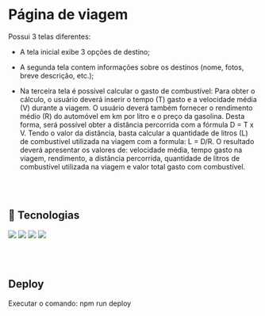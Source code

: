 # Página de viagem

Possui 3 telas diferentes:

- A tela inicial exibe 3 opções de destino; 

- A segunda tela contem informações sobre os destinos (nome, fotos, breve descrição, etc.);

- Na terceira tela é possível calcular o gasto de combustível: Para obter o cálculo, o usuário deverá inserir o tempo (T) gasto e a velocidade média (V) durante a viagem. O usuário deverá também fornecer o rendimento médio (R) do automóvel em km por litro e o preço da gasolina. 
Desta forma, será possível obter a distância percorrida com a fórmula D = T x V. Tendo o valor da distância, basta calcular a quantidade de litros (L) de combustível utilizada na viagem com a formula: L = D/R. 
O resultado deverá apresentar os valores de: velocidade média, tempo gasto na viagem, rendimento, a distância percorrida, quantidade de litros de combustível utilizada na viagem e valor total gasto com combustível.


<br><br>
## 🚀 Tecnologias
<div>
  <img loading="lazy" src="https://img.shields.io/badge/HTML5-E34F26?style=for-the-badge&logo=html5&logoColor=white">  
  <img loading="lazy" src="https://img.shields.io/badge/JavaScript-323330?style=for-the-badge&logo=javascript&logoColor=F7DF1E">
  <img loading="lazy" src="https://img.shields.io/badge/CSS3-1572B6?style=for-the-badge&logo=css3&logoColor=white">
  <img loading="lazy" src="https://img.shields.io/badge/React-20232A?style=for-the-badge&logo=react&logoColor=61DAFB">
</div>

<br><br>
## Deploy
Executar o comando: npm run deploy
